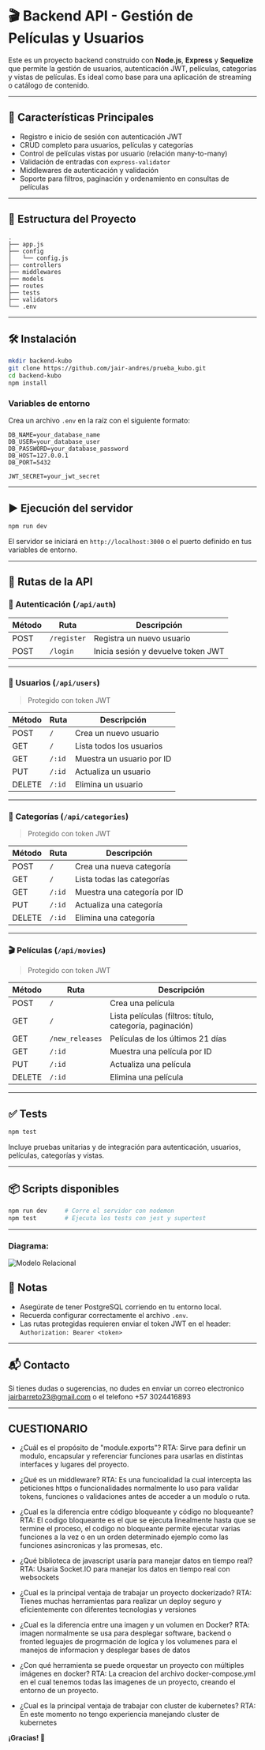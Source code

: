
# 🎬 Backend API - Gestión de Películas y Usuarios

Este es un proyecto backend construido con **Node.js**, **Express** y **Sequelize** que permite la gestión de usuarios, autenticación JWT, películas, categorías y vistas de películas. Es ideal como base para una aplicación de streaming o catálogo de contenido.

---

## 🚀 Características Principales

- Registro e inicio de sesión con autenticación JWT
- CRUD completo para usuarios, películas y categorías
- Control de películas vistas por usuario (relación many-to-many)
- Validación de entradas con `express-validator`
- Middlewares de autenticación y validación
- Soporte para filtros, paginación y ordenamiento en consultas de películas

---

## 📁 Estructura del Proyecto

```
.
├── app.js
├── config
│   └── config.js
├── controllers
├── middlewares
├── models
├── routes
├── tests
├── validators
└── .env
```

---

## 🛠️ Instalación

```bash
mkdir backend-kubo
git clone https://github.com/jair-andres/prueba_kubo.git
cd backend-kubo
npm install
```

### Variables de entorno

Crea un archivo `.env` en la raíz con el siguiente formato:

```
DB_NAME=your_database_name
DB_USER=your_database_user
DB_PASSWORD=your_database_password
DB_HOST=127.0.0.1
DB_PORT=5432

JWT_SECRET=your_jwt_secret
```

---

## ▶️ Ejecución del servidor

```bash
npm run dev
```

El servidor se iniciará en `http://localhost:3000` o el puerto definido en tus variables de entorno.

---

## 📡 Rutas de la API

### 🔐 Autenticación (`/api/auth`)

| Método | Ruta            | Descripción                |
|--------|------------------|----------------------------|
| POST   | `/register`      | Registra un nuevo usuario  |
| POST   | `/login`         | Inicia sesión y devuelve token JWT |

---

### 👤 Usuarios (`/api/users`) 

> Protegido con token JWT 

| Método | Ruta         | Descripción                  |
|--------|--------------|------------------------------|
| POST   | `/`          | Crea un nuevo usuario        |
| GET    | `/`          | Lista todos los usuarios     |
| GET    | `/:id`       | Muestra un usuario por ID    |
| PUT    | `/:id`       | Actualiza un usuario         |
| DELETE | `/:id`       | Elimina un usuario           |

---

### 📁 Categorías (`/api/categories`)

> Protegido con token JWT

| Método | Ruta         | Descripción                     |
|--------|--------------|----------------------------------|
| POST   | `/`          | Crea una nueva categoría         |
| GET    | `/`          | Lista todas las categorías       |
| GET    | `/:id`       | Muestra una categoría por ID     |
| PUT    | `/:id`       | Actualiza una categoría          |
| DELETE | `/:id`       | Elimina una categoría            |

---

### 🎬 Películas (`/api/movies`)

> Protegido con token JWT

| Método | Ruta                     | Descripción                                          |
|--------|--------------------------|------------------------------------------------------|
| POST   | `/`                      | Crea una película                                    |
| GET    | `/`                      | Lista películas (filtros: título, categoría, paginación) |
| GET    | `/new_releases`         | Películas de los últimos 21 días                     |
| GET    | `/:id`                   | Muestra una película por ID                          |
| PUT    | `/:id`                   | Actualiza una película                               |
| DELETE | `/:id`                   | Elimina una película                                 |

---

## ✅ Tests

```bash
npm test
```

Incluye pruebas unitarias y de integración para autenticación, usuarios, películas, categorías y vistas.

---

## 📦 Scripts disponibles

```bash
npm run dev     # Corre el servidor con nodemon
npm test        # Ejecuta los tests con jest y supertest
```

---

### Diagrama:

![Modelo Relacional](relational-model.png)

## 📌 Notas

- Asegúrate de tener PostgreSQL corriendo en tu entorno local.
- Recuerda configurar correctamente el archivo `.env`.
- Las rutas protegidas requieren enviar el token JWT en el header:  
  `Authorization: Bearer <token>`

---

## 📬 Contacto

Si tienes dudas o sugerencias, no dudes en enviar un correo electronico jairbarreto23@gmail.com o el telefono +57 3024416893

---

## CUESTIONARIO
- ¿Cuál es el propósito de "module.exports"?
RTA: Sirve para definir un modulo, encapsular y referenciar funciones para usarlas en distintas interfaces y lugares del proyecto. 

- ¿Qué es un middleware?
RTA: Es una funcioalidad la cual intercepta las peticiones https o funcionalidades normalmente lo uso para validar tokens, funciones o validaciones antes de acceder a un modulo o ruta.

- ¿Cual es la diferencia entre código bloqueante y código no bloqueante?
RTA: El codigo bloqueante es el que se ejecuta linealmente hasta que se termine el proceso, el codigo no bloqueante permite ejecutar varias funciones a la vez o en un orden determinado ejemplo como las funciones asincronicas y las promesas, etc.

- ¿Qué biblioteca de javascript usaría para manejar datos en tiempo real?
RTA: Usaria Socket.IO para manejar los datos en tiempo real con websockets 

- ¿Cual es la principal ventaja de trabajar un proyecto dockerizado?
RTA: Tienes muchas herramientas para realizar un deploy seguro y eficientemente con diferentes tecnologias y versiones

- ¿Cual es la diferencia entre una imagen y un volumen en Docker?
RTA: imagen normalmente se usa para desplegar software, backend o fronted leguajes de progrmación de logíca y los volumenes para el manejos de informacion y desplegar bases de datos

- ¿Con qué herramienta se puede orquestar un proyecto con múltiples imágenes en docker?
RTA: La creacion del archivo docker-compose.yml en el cual tenemos todas las imagenes de un proyecto, creando el entorno de un proyecto.

- ¿Cual es la principal ventaja de trabajar con cluster de kubernetes?
RTA: En este momento no tengo experiencia manejando cluster de kubernetes

**¡Gracias! 🎥**
